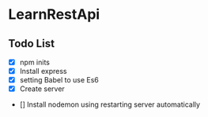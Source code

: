 # LearnRestApi

## Todo List

- [x] npm inits
- [x] Install express
- [x] setting Babel to use Es6
- [x] Create server
- [] Install nodemon using restarting server automatically

